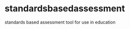 standardsbasedassessment
========================

standards based assessment tool for use in education